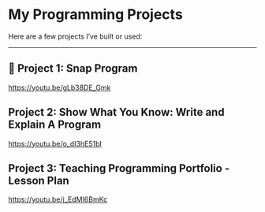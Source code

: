 # My Programming Projects

Here are a few projects I’ve built or used:

---

## 🧮 Project 1: Snap Program

https://youtu.be/gLb38DE_Gmk

## Project 2: Show What You Know: Write and Explain A Program

https://youtu.be/o_dI3hE51bI

## Project 3: Teaching Programming Portfolio - Lesson Plan

https://youtu.be/j_EdMI6BmKc
